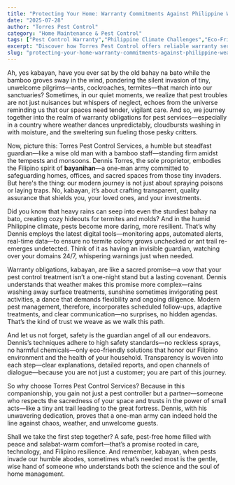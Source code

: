 ```yaml
---
title: "Protecting Your Home: Warranty Commitments Against Philippine Weather Challenges"
date: "2025-07-28"
author: "Torres Pest Control"
category: "Home Maintenance & Pest Control"
tags: ["Pest Control Warranty","Philippine Climate Challenges","Eco-Friendly Pest Solutions","Home Protection","Trusted Pest Management"]
excerpt: "Discover how Torres Pest Control offers reliable warranty services tailored to the unpredictable Philippine climate, ensuring a pest-free and safe home for every Filipino family."
slug: "protecting-your-home-warranty-commitments-against-philippine-weather-challenges"
---
```


Ah, yes kabayan, have you ever sat by the old bahay na bato while the bamboo groves sway in the wind, pondering the silent invasion of tiny, unwelcome pilgrims—ants, cockroaches, termites—that march into our sanctuaries? Sometimes, in our quiet moments, we realize that pest troubles are not just nuisances but whispers of neglect, echoes from the universe reminding us that our spaces need tender, vigilant care. And so, we journey together into the realm of warranty obligations for pest services—especially in a country where weather dances unpredictably, cloudbursts washing in with moisture, and the sweltering sun fueling those pesky critters.

Now, picture this: Torres Pest Control Services, a humble but steadfast guardian—like a wise old man with a bamboo staff—standing firm amidst the tempests and monsoons. Dennis Torres, the sole proprietor, embodies the Filipino spirit of **bayanihan**—a one-man army committed to safeguarding homes, offices, and sacred spaces from those tiny invaders. But here's the thing: our modern journey is not just about spraying poisons or laying traps. No, kabayan, it’s about crafting transparent, quality assurance that shields you, your loved ones, and your investments.

Did you know that heavy rains can seep into even the sturdiest bahay na bato, creating cozy hideouts for termites and molds? And in the humid Philippine climate, pests become more daring, more resilient. That’s why Dennis employs the latest digital tools—monitoring apps, automated alerts, real-time data—to ensure no termite colony grows unchecked or ant trail re-emerges undetected. Think of it as having an invisible guardian, watching over your domains 24/7, whispering warnings just when needed.

Warranty obligations, kabayan, are like a sacred promise—a vow that your pest control treatment isn’t a one-night stand but a lasting covenant. Dennis understands that weather makes this promise more complex—rains washing away surface treatments, sunshine sometimes invigorating pest activities, a dance that demands flexibility and ongoing diligence. Modern pest management, therefore, incorporates scheduled follow-ups, adaptive treatments, and clear communication—no surprises, no hidden agendas. That’s the kind of trust we weave as we walk this path.

And let us not forget, safety is the guardian angel of all our endeavors. Dennis’s techniques adhere to high safety standards—no reckless sprays, no harmful chemicals—only eco-friendly solutions that honor our Filipino environment and the health of your household. Transparency is woven into each step—clear explanations, detailed reports, and open channels of dialogue—because you are not just a customer; you are part of this journey.

So why choose Torres Pest Control Services? Because in this companionship, you gain not just a pest controller but a partner—someone who respects the sacredness of your space and trusts in the power of small acts—like a tiny ant trail leading to the great fortress. Dennis, with his unwavering dedication, proves that a one-man army can indeed hold the line against chaos, weather, and unwelcome guests.

Shall we take the first step together? A safe, pest-free home filled with peace and salabat-warm comfort—that’s a promise rooted in care, technology, and Filipino resilience. And remember, kabayan, when pests invade our humble abodes, sometimes what’s needed most is the gentle, wise hand of someone who understands both the science and the soul of home management.